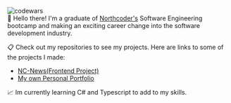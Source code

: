 ![codewars](https://www.codewars.com/users/hjaox/badges/micro) 
<br />
:wave: Hello there! I'm a graduate of [Northcoder's](https://northcoders.com/) Software Engineering bootcamp and making an exciting career change into the software development industry.

:clipboard: Check out my repositories to see my projects. Here are links to some of the projects I made:
- [NC-News(Frontend Project)](https://nc-news-hjaox.netlify.app/)
- [My own Personal Portfolio](https://hectorobanana.netlify.app/)


:chart_with_upwards_trend: Im currently learning C# and Typescript to add to my skills.

